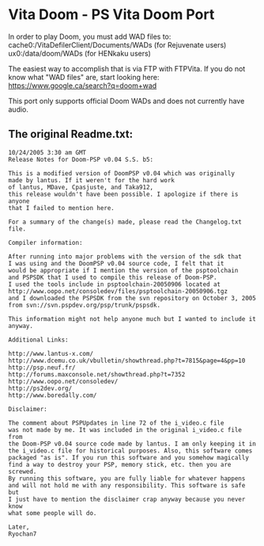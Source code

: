 # Vita Doom - PS Vita Doom Port

In order to play Doom, you must add WAD files to:
cache0:/VitaDefilerClient/Documents/WADs (for Rejuvenate users)
ux0:/data/doom/WADs (for HENkaku users)

The easiest way to accomplish that is via FTP with FTPVita. If you do not know what
"WAD files" are, start looking here: https://www.google.ca/search?q=doom+wad

This port only supports official Doom WADs and does not currently have audio.


## The original Readme.txt:

```
10/24/2005 3:30 am GMT
Release Notes for Doom-PSP v0.04 S.S. b5:

This is a modified version of DoomPSP v0.04 which was originally
made by lantus. If it weren't for the hard work
of lantus, MDave, Cpasjuste, and Taka912, 
this release wouldn't have been possible. I apologize if there is anyone 
that I failed to mention here.

For a summary of the change(s) made, please read the Changelog.txt file.

Compiler information:

After running into major problems with the version of the sdk that
I was using and the DoomPSP v0.04 source code, I felt that it
would be appropriate if I mention the version of the psptoolchain
and PSPSDK that I used to compile this release of Doom-PSP.
I used the tools include in psptoolchain-20050906 located at
http://www.oopo.net/consoledev/files/psptoolchain-20050906.tgz
and I downloaded the PSPSDK from the svn repository on October 3, 2005
from svn://svn.pspdev.org/psp/trunk/pspsdk.

This information might not help anyone much but I wanted to include it anyway.

Additional Links:

http://www.lantus-x.com/
http://www.dcemu.co.uk/vbulletin/showthread.php?t=7815&page=4&pp=10
http://psp.neuf.fr/
http://forums.maxconsole.net/showthread.php?t=7352
http://www.oopo.net/consoledev/
http://ps2dev.org/
http://www.boredally.com/

Disclaimer:

The comment about PSPUpdates in line 72 of the i_video.c file
was not made by me. It was included in the original i_video.c file from
the Doom-PSP v0.04 source code made by lantus. I am only keeping it in
the i_video.c file for historical purposes. Also, this software comes
packaged "as is". If you run this software and you somehow magically
find a way to destroy your PSP, memory stick, etc. then you are screwed.
By running this software, you are fully liable for whatever happens
and will not hold me with any responsibility. This software is safe but
I just have to mention the disclaimer crap anyway because you never know
what some people will do.

Later,
Ryochan7
```
